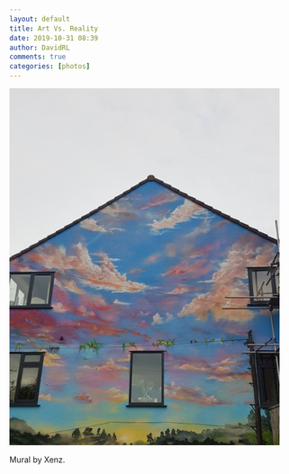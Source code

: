 ```yaml
---  
layout: default  
title: Art Vs. Reality  
date: 2019-10-31 08:39  
author: DavidRL  
comments: true  
categories: [photos]  
---  
```


<img src="/assets/images/articles/mural.jpg" class="responsive"><br>

Mural by Xenz.   
